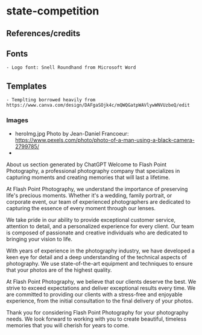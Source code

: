 # state-competition

## References/credits
## Fonts
    - Logo font: Snell Roundhand from Microsoft Word

## Templates
    - Templting borrowed heavily from https://www.canva.com/design/DAFgaSOjk4c/mQWQGatpWAVlywWNVUzbeQ/edit 
    
### Images
- heroImg.jpg Photo by Jean-Daniel Francoeur: https://www.pexels.com/photo/photo-of-a-man-using-a-black-camera-2799785/ 
- 

About us section generated by ChatGPT
Welcome to Flash Point Photography, a professional photography company that specializes in capturing moments and creating memories that will last a lifetime.

At Flash Point Photography, we understand the importance of preserving life's precious moments. Whether it's a wedding, family portrait, or corporate event, our team of experienced photographers are dedicated to capturing the essence of every moment through our lenses.

We take pride in our ability to provide exceptional customer service, attention to detail, and a personalized experience for every client. Our team is composed of passionate and creative individuals who are dedicated to bringing your vision to life.

With years of experience in the photography industry, we have developed a keen eye for detail and a deep understanding of the technical aspects of photography. We use state-of-the-art equipment and techniques to ensure that your photos are of the highest quality.

At Flash Point Photography, we believe that our clients deserve the best. We strive to exceed expectations and deliver exceptional results every time. We are committed to providing our clients with a stress-free and enjoyable experience, from the initial consultation to the final delivery of your photos.

Thank you for considering Flash Point Photography for your photography needs. We look forward to working with you to create beautiful, timeless memories that you will cherish for years to come.
